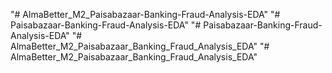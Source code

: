 "# AlmaBetter_M2_Paisabazaar-Banking-Fraud-Analysis-EDA" 
"# Paisabazaar-Banking-Fraud-Analysis-EDA" 
"# Paisabazaar-Banking-Fraud-Analysis-EDA" 
"# AlmaBetter_M2_Paisabazaar_Banking_Fraud_Analysis_EDA" 
"# AlmaBetter_M2_Paisabazaar_Banking_Fraud_Analysis_EDA" 
